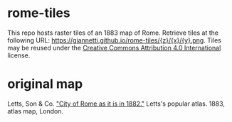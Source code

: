 # rome-tiles
This repo hosts raster tiles of an 1883 map of Rome. Retrieve tiles at the following URL: https://giannetti.github.io/rome-tiles/{z}/{x}/{y}.png. Tiles may be reused under the [Creative Commons Attribution 4.0 International](https://creativecommons.org/licenses/by/4.0/legalcode) license. 

# original map
Letts, Son & Co. ["City of Rome as it is in 1882."](http://www.davidrumsey.com/luna/servlet/detail/RUMSEY~8~1~31336~1150359:Rome-?sort=Date%2CPub_List_No_InitialSort&qvq=q:%3Drome%2BAND%2Bdate%3D18*%2B;sort:Date%2CPub_List_No_InitialSort;lc:RUMSEY~8~1&mi=123&trs=136) Letts's popular atlas. 1883, atlas map, London. 
